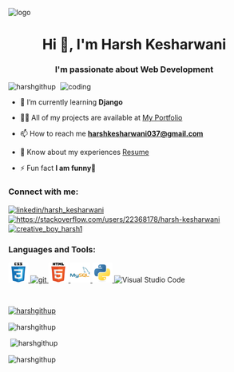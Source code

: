 ![logo](https://github.com/Harsh-GitHup/harshgithup/assets/116560172/8eaf1244-afd0-414c-9e5b-e7032d7ae98c)

<h1 align="center">Hi 👋, I'm Harsh Kesharwani</h1>
<h3 align="center">I'm passionate about Web Development</h3>

<img align="right" alt="coding" width="400" src="https://static.wixstatic.com/media/bbe642_62414e50bef34ce28db1afabf55f17ec~mv2.gif">

<p aign="left"><img src="https://komarev.com/ghpvc/?username=Harsh-GitHup&label=Profile%20views&color=0e75b6&style=flat" alt="harshgithup"/></p>

<!-- - 🔭 I’m currently working on [Data Visualization](https://github.com/Harsh-GitHup/Data_Visualization) -->

- 🌱 I’m currently learning **Django**

- 👨‍💻 All of my projects are available at [My Portfolio](https://Harsh-GitHup.github.io/My-Portfolio/)

- 📫 How to reach me **harshkesharwani037@gmail.com**

- 📄 Know about my experiences [Resume](https://harsh-githup.github.io/My-Portfolio/assets/Harsh_Kesharwani_Resume.pdf)

- ⚡ Fun fact **I am funny🤣**

<h3 align="left">Connect with me:</h3>
<p align="left">
<a href="https://linkedin.com/in/linkedin/harsh_kesharwani" target="blank"><img align="center" src="https://raw.githubusercontent.com/rahuldkjain/github-profile-readme-generator/master/src/images/icons/Social/linked-in-alt.svg" alt="linkedin/harsh_kesharwani" height="30" width="40" /></a>
<a href="https://stackoverflow.com/users/https://stackoverflow.com/users/22368178/harsh-kesharwani" target="blank"><img align="center" src="https://raw.githubusercontent.com/rahuldkjain/github-profile-readme-generator/master/src/images/icons/Social/stack-overflow.svg" alt="https://stackoverflow.com/users/22368178/harsh-kesharwani" height="30" width="40" /></a>
<a href="https://instagram.com/creative_boy_harsh1" target="blank"><img align="center" src="https://raw.githubusercontent.com/rahuldkjain/github-profile-readme-generator/master/src/images/icons/Social/instagram.svg"
 alt="creative_boy_harsh1" height="30" width="40" /></a>
</p>

<h3 align="left">Languages and Tools:</h3>
<p align="left"> <a href="https://www.w3schools.com/css/" target="_blank" rel="noreferrer"> <img src="https://raw.githubusercontent.com/devicons/devicon/master/icons/css3/css3-original-wordmark.svg" alt="css3" width="40" height="40"/> </a> <a href="https://git-scm.com/" target="_blank" rel="noreferrer"> <img src="https://www.vectorlogo.zone/logos/git-scm/git-scm-icon.svg" alt="git" width="40" height="40"/> </a> <a href="https://www.w3.org/html/" target="_blank" rel="noreferrer"> <img src="https://raw.githubusercontent.com/devicons/devicon/master/icons/html5/html5-original-wordmark.svg" alt="html5" width="40" height="40"/> </a> <a href="https://www.mysql.com/" target="_blank" rel="noreferrer"> <img src="https://raw.githubusercontent.com/devicons/devicon/master/icons/mysql/mysql-original-wordmark.svg" alt="mysql" width="40" height="40"/> </a> <a href="https://www.python.org" target="_blank" rel="noreferrer"> <img src="https://raw.githubusercontent.com/devicons/devicon/master/icons/python/python-original.svg" alt="python" width="40" height="40"/> </a> <a herf="https://code.visualstudio.com/"target="_blank" rel="noreferrer"> <img width="40" height="40" src="https://user-images.githubusercontent.com/25181517/192108891-d86b6220-e232-423a-bf5f-90903e6887c3.png" alt="Visual Studio Code" title="Visual Studio Code"/> </a></p>

<br>
<p align="left"> <a href="https://github.com/ryo-ma/github-profile-trophy"><img src="https://github-profile-trophy.vercel.app/?username=Harsh-GitHup" alt="harshgithup" /></a> </p>

<p><img align="center" src="https://github-readme-stats.vercel.app/api/top-langs?username=Harsh-GitHup&show_icons=true&locale=en&layout=compact" alt="harshgithup" /></p>

<p>&nbsp;<img align="center" src="https://github-readme-stats.vercel.app/api?username=Harsh-gitHup&show_icons=true&locale=en" alt="harshgithup" /></p>

<p><img align="center" src="https://github-readme-streak-stats.herokuapp.com/?user=Harsh-GitHup&" alt="harshgithup" /></p>

